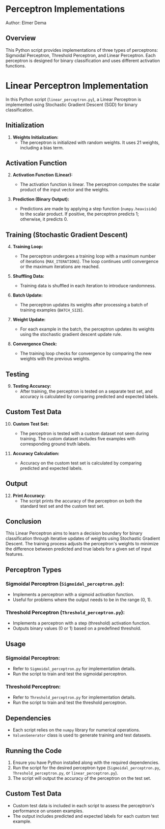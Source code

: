 # Perceptron Implementations

Author: Elmer Dema
## Overview

This Python script provides implementations of three types of perceptrons: Sigmoidal Perceptron, Threshold Perceptron, and Linear Perceptron. Each perceptron is designed for binary classification and uses different activation functions.

# Linear Perceptron Implementation

In this Python script (`linear_perceptron.py`), a Linear Perceptron is implemented using Stochastic Gradient Descent (SGD) for binary classification.

## Initialization

1. **Weights Initialization:**
   - The perceptron is initialized with random weights. It uses 21 weights, including a bias term.

## Activation Function

2. **Activation Function (Linear):**
   - The activation function is linear. The perceptron computes the scalar product of the input vector and the weights.

3. **Prediction (Binary Output):**
   - Predictions are made by applying a step function (`numpy.heaviside`) to the scalar product. If positive, the perceptron predicts 1; otherwise, it predicts 0.

## Training (Stochastic Gradient Descent)

4. **Training Loop:**
   - The perceptron undergoes a training loop with a maximum number of iterations (`MAX_ITERATIONS`). The loop continues until convergence or the maximum iterations are reached.

5. **Shuffling Data:**
   - Training data is shuffled in each iteration to introduce randomness.

6. **Batch Update:**
   - The perceptron updates its weights after processing a batch of training examples (`BATCH_SIZE`).

7. **Weight Update:**
   - For each example in the batch, the perceptron updates its weights using the stochastic gradient descent update rule.

8. **Convergence Check:**
   - The training loop checks for convergence by comparing the new weights with the previous weights.

## Testing

9. **Testing Accuracy:**
   - After training, the perceptron is tested on a separate test set, and accuracy is calculated by comparing predicted and expected labels.

## Custom Test Data

10. **Custom Test Set:**
    - The perceptron is tested with a custom dataset not seen during training. The custom dataset includes five examples with corresponding ground truth labels.

11. **Accuracy Calculation:**
    - Accuracy on the custom test set is calculated by comparing predicted and expected labels.

## Output

12. **Print Accuracy:**
    - The script prints the accuracy of the perceptron on both the standard test set and the custom test set.

## Conclusion

This Linear Perceptron aims to learn a decision boundary for binary classification through iterative updates of weights using Stochastic Gradient Descent. The training process adjusts the perceptron's weights to minimize the difference between predicted and true labels for a given set of input features.


## Perceptron Types

### Sigmoidal Perceptron (`Sigmoidal_perceptron.py`):

- Implements a perceptron with a sigmoid activation function.
- Useful for problems where the output needs to be in the range (0, 1).

### Threshold Perceptron (`Threshold_perceptron.py`):

- Implements a perceptron with a step (threshold) activation function.
- Outputs binary values (0 or 1) based on a predefined threshold.



## Usage

### Sigmoidal Perceptron:

- Refer to `Sigmoidal_perceptron.py` for implementation details.
- Run the script to train and test the sigmoidal perceptron.

### Threshold Perceptron:

- Refer to `Threshold_perceptron.py` for implementation details.
- Run the script to train and test the threshold perceptron.



## Dependencies

- Each script relies on the `numpy` library for numerical operations.
- `ValuesGenerator` class is used to generate training and test datasets.

## Running the Code

1. Ensure you have Python installed along with the required dependencies.
2. Run the script for the desired perceptron type (`Sigmoidal_perceptron.py`, `Threshold_perceptron.py`, or `linear_perceptron.py`).
3. The script will output the accuracy of the perceptron on the test set.

## Custom Test Data

- Custom test data is included in each script to assess the perceptron's performance on unseen examples.
- The output includes predicted and expected labels for each custom test example.

